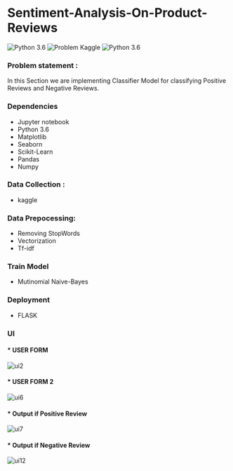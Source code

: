 # Sentiment-Analysis-On-Product-Reviews
![Python 3.6](https://img.shields.io/badge/Python-3.6-brightgreen.svg)    ![Problem Kaggle](https://img.shields.io/badge/Data-Kaggle-orange.svg)  ![Python 3.6](https://img.shields.io/badge/Problem-NLP-blue.svg)

### Problem statement :

In this Section we are implementing Classifier Model for classifying Positive Reviews and Negative Reviews.

### Dependencies
* Jupyter notebook
* Python 3.6
* Matplotlib
* Seaborn
* Scikit-Learn
* Pandas
* Numpy

### Data Collection :
 * kaggle

### Data Prepocessing:
 * Removing StopWords
 * Vectorization
 * Tf-idf
 
### Train Model
 * Mutinomial Naive-Bayes
 
### Deployment
 * FLASK

### UI
####  * USER FORM

![ui2](https://user-images.githubusercontent.com/39726093/72222949-27f2ae80-3590-11ea-8892-e8043fc8505f.png)

####  * USER FORM 2

![ui6](https://user-images.githubusercontent.com/39726093/72222951-2e812600-3590-11ea-86bf-599046853db3.png)

####  * Output if Positive Review

![ui7](https://user-images.githubusercontent.com/39726093/72222952-3214ad00-3590-11ea-8e85-e512ad97bc2d.png)

####  * Output if Negative Review

![ui12](https://user-images.githubusercontent.com/39726093/72222957-38a32480-3590-11ea-9bd0-2aa59f7208fd.png)

